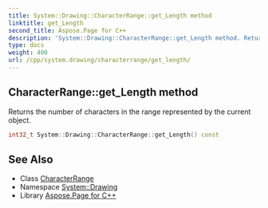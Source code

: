 ```yaml
---
title: System::Drawing::CharacterRange::get_Length method
linktitle: get_Length
second_title: Aspose.Page for C++
description: 'System::Drawing::CharacterRange::get_Length method. Returns the number of characters in the range represented by the current object in C++.'
type: docs
weight: 400
url: /cpp/system.drawing/characterrange/get_length/
---
```

## CharacterRange::get_Length method


Returns the number of characters in the range represented by the current object.

```cpp
int32_t System::Drawing::CharacterRange::get_Length() const
```

## See Also

* Class [CharacterRange](../)
* Namespace [System::Drawing](../../)
* Library [Aspose.Page for C++](../../../)
